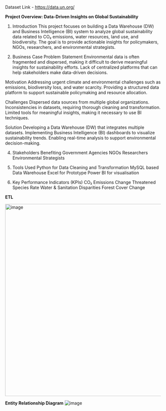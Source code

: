 Dataset Link - https://data.un.org/

**Project Overview: Data-Driven Insights on Global Sustainability**

1. Introduction
This project focuses on building a Data Warehouse (DW) and Business Intelligence (BI) system to analyze global sustainability data related to CO₂ emissions, water resources, land use, and biodiversity. The goal is to provide actionable insights for policymakers, NGOs, researchers, and environmental strategists.

2. Business Case
Problem Statement
Environmental data is often fragmented and dispersed, making it difficult to derive meaningful insights for sustainability efforts.
Lack of centralized platforms that can help stakeholders make data-driven decisions.

Motivation
Addressing urgent climate and environmental challenges such as emissions, biodiversity loss, and water scarcity.
Providing a structured data platform to support sustainable policymaking and resource allocation.

Challenges
Dispersed data sources from multiple global organizations.
Inconsistencies in datasets, requiring thorough cleaning and transformation.
Limited tools for meaningful insights, making it necessary to use BI techniques.

Solution
Developing a Data Warehouse (DW) that integrates multiple datasets.
Implementing Business Intelligence (BI) dashboards to visualize sustainability trends.
Enabling real-time analysis to support environmental decision-making.

4. Stakeholders Benefiting
Government Agencies
NGOs
Researchers
Environmental Strategists

5. Tools Used
Python for Data Cleaning and Transformation
MySQL based Data Warehouse
Excel for Prototype 
Power BI for visualisation

6. Key Performance Indicators (KPIs)
CO₂ Emissions Change
Threatened Species Rate
Water & Sanitation Disparities
Forest Cover Change


**ETL**

<img width="623" alt="image" src="https://github.com/user-attachments/assets/2398924e-039f-4bd3-8ff6-6e105b13d347" />




**Entity Relationship Diagram**
![image](https://github.com/user-attachments/assets/5f33769e-8610-4e83-a2d2-f0cf538d6b20)








